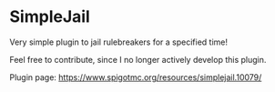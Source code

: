 # SimpleJail
Very simple plugin to jail rulebreakers for a specified time!

Feel free to contribute, since I no longer actively develop this plugin.

Plugin page: https://www.spigotmc.org/resources/simplejail.10079/
